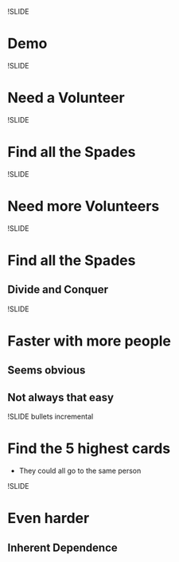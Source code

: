 !SLIDE

# Demo

!SLIDE

# Need a Volunteer

!SLIDE

# Find all the Spades

!SLIDE

# Need more Volunteers

!SLIDE

# Find all the Spades

## Divide and Conquer

!SLIDE

# Faster with more people

## Seems obvious

## Not always that easy

!SLIDE bullets incremental

# Find the 5 highest cards

* They could all go to the same person

!SLIDE

# Even harder

## Inherent Dependence